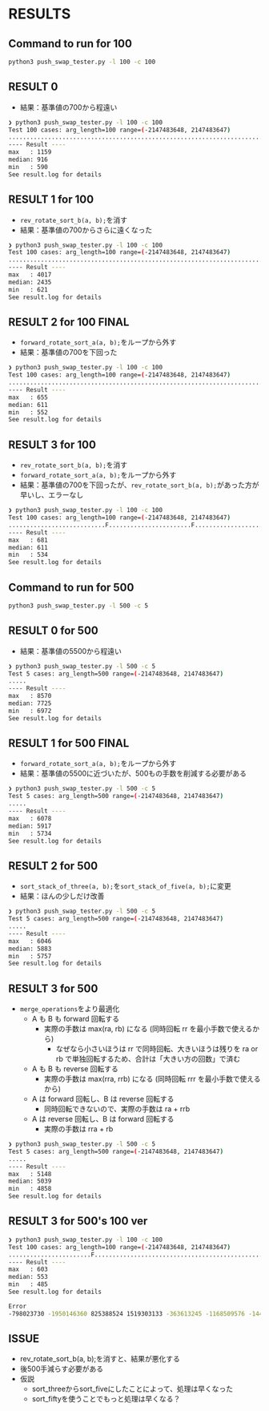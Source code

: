 # RESULTS

## Command to run for 100

```bash
python3 push_swap_tester.py -l 100 -c 100
```

## RESULT 0

- 結果：基準値の700から程遠い

```bash
❯ python3 push_swap_tester.py -l 100 -c 100
Test 100 cases: arg_length=100 range=(-2147483648, 2147483647)
....................................................................................................
---- Result ----
max   : 1159
median: 916
min   : 590
See result.log for details
```

## RESULT 1 for 100

- `rev_rotate_sort_b(a, b);`を消す
- 結果：基準値の700からさらに遠くなった

```bash
❯ python3 push_swap_tester.py -l 100 -c 100
Test 100 cases: arg_length=100 range=(-2147483648, 2147483647)
....................................................................................................
---- Result ----
max   : 4017
median: 2435
min   : 621
See result.log for details
```

## RESULT 2 for 100 FINAL

- `forward_rotate_sort_a(a, b);`をループから外す
- 結果：基準値の700を下回った

```bash
❯ python3 push_swap_tester.py -l 100 -c 100
Test 100 cases: arg_length=100 range=(-2147483648, 2147483647)
....................................................................................................
---- Result ----
max   : 655
median: 611
min   : 552
See result.log for details
```

## RESULT 3 for 100

- `rev_rotate_sort_b(a, b);`を消す
- `forward_rotate_sort_a(a, b);`をループから外す
- 結果：基準値の700を下回ったが、`rev_rotate_sort_b(a, b);`があった方が早いし、エラーなし

```bash
❯ python3 push_swap_tester.py -l 100 -c 100
Test 100 cases: arg_length=100 range=(-2147483648, 2147483647)
...........................F.......................F...........................F....................
---- Result ----
max   : 681
median: 611
min   : 534
See result.log for details
```

## Command to run for 500

```bash
python3 push_swap_tester.py -l 500 -c 5
```

## RESULT 0 for 500

- 結果：基準値の5500から程遠い

```bash
❯ python3 push_swap_tester.py -l 500 -c 5
Test 5 cases: arg_length=500 range=(-2147483648, 2147483647)
.....
---- Result ----
max   : 8570
median: 7725
min   : 6972
See result.log for details
```

## RESULT 1 for 500 FINAL

- `forward_rotate_sort_a(a, b);`をループから外す
- 結果：基準値の5500に近づいたが、500もの手数を削減する必要がある

```bash
❯ python3 push_swap_tester.py -l 500 -c 5
Test 5 cases: arg_length=500 range=(-2147483648, 2147483647)
.....
---- Result ----
max   : 6078
median: 5917
min   : 5734
See result.log for details
```

## RESULT 2 for 500

- `sort_stack_of_three(a, b);`を`sort_stack_of_five(a, b);`に変更
- 結果：ほんの少しだけ改善

```bash
❯ python3 push_swap_tester.py -l 500 -c 5
Test 5 cases: arg_length=500 range=(-2147483648, 2147483647)
.....
---- Result ----
max   : 6046
median: 5883
min   : 5757
See result.log for details
```

## RESULT 3 for 500

- `merge_operations`をより最適化
  - A も B も forward 回転する
    - 実際の手数は max(ra, rb) になる (同時回転 rr を最小手数で使えるから)
      - なぜなら小さいほうは rr で同時回転、大きいほうは残りを ra or rb で単独回転するため、合計は「大きい方の回数」で済む
  - A も B も reverse 回転する
    - 実際の手数は max(rra, rrb) になる (同時回転 rrr を最小手数で使えるから)
  - A は forward 回転し、B は reverse 回転する
    - 同時回転できないので、実際の手数は ra + rrb
  - A は reverse 回転し、B は forward 回転する
    - 実際の手数は rra + rb

```bash
❯ python3 push_swap_tester.py -l 500 -c 5
Test 5 cases: arg_length=500 range=(-2147483648, 2147483647)
.....
---- Result ----
max   : 5148
median: 5039
min   : 4858
See result.log for details
```

## RESULT 3 for 500's 100 ver

```bash
❯ python3 push_swap_tester.py -l 100 -c 100
Test 100 cases: arg_length=100 range=(-2147483648, 2147483647)
.......................F............................................................................
---- Result ----
max   : 603
median: 553
min   : 485
See result.log for details
```

```bash
Error
-798023730 -1950146360 825388524 1519303133 -363613245 -1168509576 -1440282991 168568471 33906543 -145791105 135685306 -1922661632 1108551610 1494529538 245323575 772059921 42449241 -896844182 -76326927 -613571801 -978402910 13037279 1159415782 1735572304 78480683 -1968121263 4309998 -1999687638 166556333 -755416235 -624340313 382821988 -468288510 -86539089 1731799233 1219186191 -63745271 -1202955679 -28657852 809360632 -1486688006 -966222897 101358033 746526522 601967841 1015353411 807113258 -1789573122 1036363240 1590651653 1277595121 -307395046 1419444597 -764266829 -336310050 2003463969 683163019 -430631844 1598184113 487737226 102429499 1520479842 -2046465583 420903528 -785846545 1865475781 1866780280 1233411208 -140486533 1682101068 2059843071 -746409856 740769636 -1271291877 2077209733 -2084668691 1050094599 -147560447 1720815685 -1004672082 454050562 658260896 504874242 -670879023 -775245028 -1346435735 113830104 845008626 -1816733682 -921560656 -1866354911 84643236 2140616588 38555265 1052460906 1662041013 1047987958 -21909955 1559562957 1661705333: 532
```

## ISSUE

- rev_rotate_sort_b(a, b);を消すと、結果が悪化する
- 後500手減らす必要がある
- 仮説
  - sort_threeからsort_fiveにしたことによって、処理は早くなった
  - sort_fiftyを使うことでもっと処理は早くなる？

```bash

```
